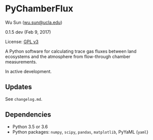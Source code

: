 # PyChamberFlux

Wu Sun (wu.sun@ucla.edu)

0.1.5 dev (Feb 9, 2017)

License: [GPL v3](https://www.gnu.org/licenses/gpl-3.0-standalone.html)

A Python software for calculating trace gas fluxes between land ecosystems and the atmosphere from flow-through chamber measurements.

In active development.

## Updates

See `changelog.md`.

## Dependencies

- Python 3.5 or 3.6
- Python packages: `numpy`, `scipy`, `pandas`, `matplotlib`, PyYaML (`yaml`)
